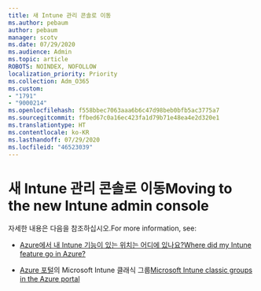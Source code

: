 ```yaml
---
title: 새 Intune 관리 콘솔로 이동
ms.author: pebaum
author: pebaum
manager: scotv
ms.date: 07/29/2020
ms.audience: Admin
ms.topic: article
ROBOTS: NOINDEX, NOFOLLOW
localization_priority: Priority
ms.collection: Adm_O365
ms.custom:
- "1791"
- "9000214"
ms.openlocfilehash: f558bbec7063aaa6b6c47d98beb0bfb5ac3775a7
ms.sourcegitcommit: ffbed67c0a16ec423fa1d79b71e48ea4e2d320e1
ms.translationtype: HT
ms.contentlocale: ko-KR
ms.lasthandoff: 07/29/2020
ms.locfileid: "46523039"
---
```

# <a name="moving-to-the-new-intune-admin-console"></a><span data-ttu-id="3fb1b-102">새 Intune 관리 콘솔로 이동</span><span class="sxs-lookup"><span data-stu-id="3fb1b-102">Moving to the new Intune admin console</span></span>

<span data-ttu-id="3fb1b-103">자세한 내용은 다음을 참조하십시오.</span><span class="sxs-lookup"><span data-stu-id="3fb1b-103">For more information, see:</span></span>

- [<span data-ttu-id="3fb1b-104">Azure에서 내 Intune 기능이 있는 위치는 어디에 있나요?</span><span class="sxs-lookup"><span data-stu-id="3fb1b-104">Where did my Intune feature go in Azure?</span></span>](https://docs.microsoft.com/intune/ui-changes)

- <span data-ttu-id="3fb1b-105">[Azure 포털](https://docs.microsoft.com/intune/groups-get-started)의 Microsoft Intune 클래식 그룹</span><span class="sxs-lookup"><span data-stu-id="3fb1b-105">[Microsoft Intune classic groups in the Azure portal](https://docs.microsoft.com/intune/groups-get-started)</span></span>